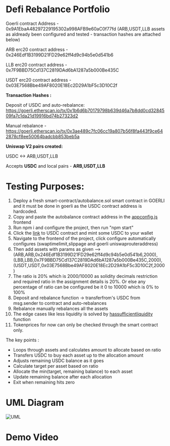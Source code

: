 # Defi Rebalance Portfolio

Goerli contract Address - 0x9A1EbaA48297229195302a998AFB9e60aC0f77fd (ARB,USDT,LLB assets as aldready been configured and tested - transaction hashes are attached below)

ARB erc20 contract address - 0x246Edf1B3199D21FD29e62ff4d9c94b5e0d541b6

LLB erc20 contract address - 0x7F9BBD75Cd137C2819DAd6bA1287a5b000Be435C

USDT erc20 contract address - 0x03E7568Bbe49AF8020E18Ec2D29A1bF5c3D10C2f

**Transaction Hashes :**

Deposit of USDC and auto-rebalance: https://goerli.etherscan.io/tx/0x1b6d6b70179798b639d46a7b8dd0cd3284509fa7c1da21d19916bd74b27323d2

Manual rebalance - https://goerli.etherscan.io/tx/0x3ae489c7fc06cc19a807b56f8fa443f9ce642878cf8ee50064badcbb853beb5a

**Uniswap V2 pairs created:**

USDC <-> ARB,USDT,LLB

Accepts **USDC** and local pairs - **ARB,USDT,LLB**

# Testing Purposes:

1. Deploy a fresh smart-contract/autobalance.sol smart contract in GOERLI and it must be done in goerli as the USDC contract address is hardcoded.
2. Copy and paste the autobalance contract address in the [appconfig.js](https://github.com/4NNNN/Rebalance-Portfolio/blob/99b4855c5fcca24d54248ab23f928adc0d4d0cd8/src/context/AppConfig.js#L12) frontend
3. Run npm i and configure the project, then run "npm start"
4. Click the [link](https://goerli.etherscan.io/address/0x8c803734e66EAeE8DCF1c9BE9c18747A4b302480) to USDC contract and mint some USDC to your wallet
5. Navigate to the frontend of the project, click configure automatically configures (swaptimelimit,slippage and goerli uniswaprouteraddress)
6. Then add assets with params as given --> (ARB,ARB,0x246Edf1B3199D21FD29e62ff4d9c94b5e0d541b6,2000),(LBB,LBB,0x7F9BBD75Cd137C2819DAd6bA1287a5b000Be435C,2000),(USDT,USDT,0x03E7568Bbe49AF8020E18Ec2D29A1bF5c3D10C2f,2000)
7. The ratio is 20% which is 2000/10000 as solidity decimals restriction and required ratio in the assignment details is 20%. Or else any percentage of ratio can be configured be it 0 to 10000 which is 0% to 100%
8. Deposit and rebalance function -> transferfrom's USDC from msg.sender to contract and auto-rebalances
9. Rebalance manually rebalances all the assets
10. The edge cases like less liquidity is solved by [hassufficientliquidity](https://github.com/4NNNN/Rebalance-Portfolio/blob/99b4855c5fcca24d54248ab23f928adc0d4d0cd8/Smart-contract/autobalance.sol#L478) function
11. Tokenprices for now can only be checked through the smart contract only.

The key points :
- Loops through assets and calculates amount to allocate based on ratio
- Transfers USDC to buy each asset up to the allocation amount
- Adjusts remaining USDC balance as it goes
- Calculate target per asset based on ratio
- Allocate the min(target, remaining balance) to each asset
- Update remaining balance after each allocation
- Exit when remaining hits zero


# UML Diagram

![UML](https://github.com/4NNNN/Rebalance-Portfolio/assets/77784341/17c6fcf6-85e8-4bae-955d-71190809a0e7)






# Demo Video






